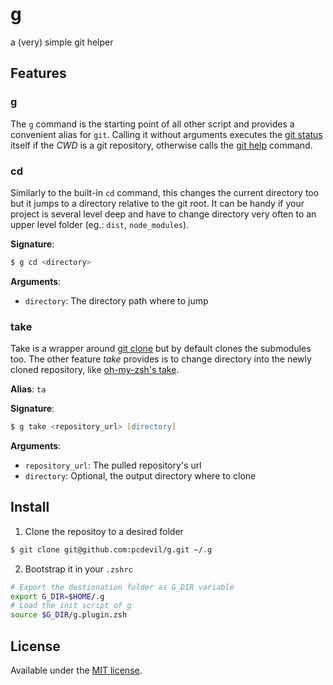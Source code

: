 # g
a (very) simple git helper

## Features

### g
The `g` command is the starting point of all other script and provides a
 convenient alias for `git`.
Calling it without arguments executes the [git status] itself if the _CWD_ is a
 git repository, otherwise calls the [git help] command.

### cd
Similarly to the built-in `cd` command, this changes the current directory too
 but it jumps to a directory relative to the git root. It can be handy if your
 project is several level deep and have to change directory very often to an
 upper level folder (eg.: `dist`, `node_modules`).

 **Signature**:
 ```zsh
 $ g cd <directory>
 ```

**Arguments**:
- `directory`: The directory path where to jump

### take
Take is a wrapper around [git clone] but by default clones the submodules too.
 The other feature _take_ provides is to change directory into the newly cloned
 repository, like [oh-my-zsh's take].

**Alias**: `ta`

**Signature**:
```zsh
$ g take <repository_url> [directory]
```

**Arguments**:
- `repository_url`: The pulled repository's url
- `directory`: Optional, the output directory where to clone

## Install

1. Clone the repositoy to a desired folder
```zsh
$ git clone git@github.com:pcdevil/g.git ~/.g
```

2. Bootstrap it in your `.zshrc`
```zsh
# Export the destionation folder as G_DIR variable
export G_DIR=$HOME/.g
# Load the init script of g
source $G_DIR/g.plugin.zsh
```

## License
Available under the [MIT license](LICENSE.md).

[git clone]: https://git-scm.com/docs/git-clone
[git help]: https://git-scm.com/docs/git-help
[git status]: https://git-scm.com/docs/git-status
[oh-my-zsh's take]: https://github.com/robbyrussell/oh-my-zsh/wiki/Cheatsheet
